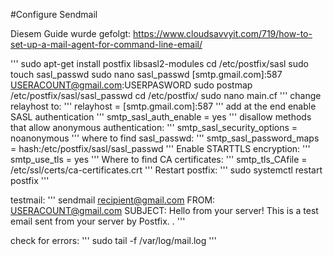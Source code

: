 #Configure Sendmail


Diesem Guide wurde gefolgt:
https://www.cloudsavvyit.com/719/how-to-set-up-a-mail-agent-for-command-line-email/


'''
sudo apt-get install postfix libsasl2-modules
cd /etc/postfix/sasl
sudo touch sasl_passwd
sudo nano sasl_passwd
    [smtp.gmail.com]:587 USERACOUNT@gmail.com:USERPASWORD
sudo postmap /etc/postfix/sasl/sasl_passwd
cd /etc/postfix/
sudo nano main.cf
'''
change relayhost to:
'''
relayhost = [smtp.gmail.com]:587
'''
add at the end
enable SASL authentication
'''
smtp_sasl_auth_enable = yes
'''
disallow methods that allow anonymous authentication:
'''
smtp_sasl_security_options = noanonymous
'''
where to find sasl_passwd:
'''
smtp_sasl_password_maps = hash:/etc/postfix/sasl/sasl_passwd
'''
Enable STARTTLS encryption:
'''
smtp_use_tls = yes
'''
Where to find CA certificates:
'''
smtp_tls_CAfile = /etc/ssl/certs/ca-certificates.crt
'''
Restart postfix:
''' 
sudo systemctl restart postfix
'''

testmail:
'''
sendmail recipient@gmail.com
FROM: USERACOUNT@gmail.com
SUBJECT: Hello from your server!
This is a test email sent from your server by Postfix.
.
'''

check for errors:
'''
sudo tail -f /var/log/mail.log
'''

